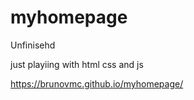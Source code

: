 # myhomepage

Unfinisehd

just playiing with html css and js

 https://brunovmc.github.io/myhomepage/
